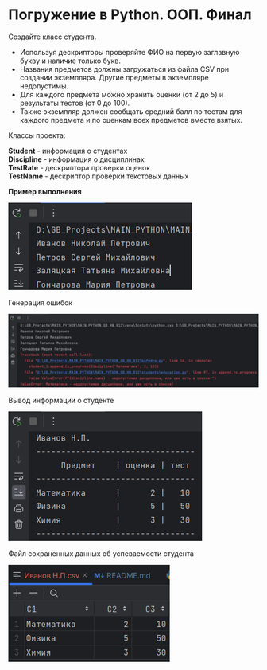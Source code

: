 # Погружение в Python. ООП. Финал

Создайте класс студента.
* Используя дескрипторы проверяйте ФИО на первую заглавную букву и наличие только букв.
* Названия предметов должны загружаться из файла CSV при создании экземпляра. Другие предметы в экземпляре недопустимы.
* Для каждого предмета можно хранить оценки (от 2 до 5) и результаты тестов (от 0 до 100).
* Также экземпляр должен сообщать средний балл по тестам для каждого предмета и по оценкам всех предметов вместе взятых.

Классы проекта: 

**Student** - информация о студентах<br>
**Discipline** - информация о дисциплинах<br>
**TestRate** - дескриптора проверки оценок<br>
**TestName** - дескриптор проверки текстовых данных

**Пример выполнения**

![img.png](img/img_01.png)

Генерация ошибок 

![img.png](img/img_02.png)

Вывод информации о студенте

![img.png](img/img_04.png)

Файл сохраненных данных об успеваемости студента

![img.png](img/img_03.png)

